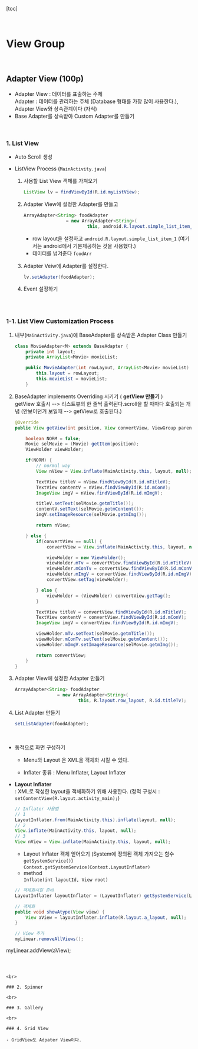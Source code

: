 [toc]

<br>

# View Group

<br>

## Adapter View (100p)

- Adapter View : 데이터를 표출하는 주체  
  Adapter : 데이터를 관리하는 주체 (Database 형태를 가장 많이 사용한다.), Adapter View와 상속관계이다 (자식)
- Base Adapter를 상속받아 Custom Adapter를 만들기

<br>

### 1. List View

- Auto Scroll 생성

- ListView Process (`MainActivity.java`)

  1. 사용할 List View 객체를 가져오기

     ```java
     ListView lv = findViewById(R.id.myListView);
     ```

     

  2. Adapter View에 설정한 Adapter를 만들고

     ```java
     ArrayAdapter<String> foodAdapter 
                     = new ArrayAdapter<String>(
                             this, android.R.layout.simple_list_item_1, foodArr);
     ```

     - row layout을 설정하고 `android.R.layout.simple_list_item_1` (여기서는 android에서 기본제공하는 것을 사용했다.)
     - 데이터를 넘겨준다 `foodArr`

  3. Adapter Veiw에 Adapter를 설정한다.

     ```java
     lv.setAdapter(foodAdapter);
     ```

  4. Event 설정하기

     ```java
     
     ```

  <br>

### 1-1. List View Customization Process

1. 내부(`MainActivity.java`)에 BaseAdapter를 상속받은 Adapter Class 만들기

   ```java
   class MovieAdapter<M> extends BaseAdapter {
       private int layout;
       private ArrayList<Movie> movieList;
   
       public MovieAdapter(int rowLayout, ArrayList<Movie> movieList) {
           this.layout = rowLayout;
           this.movieList = movieList;
       }
   ```

2. BaseAdapter implements Overriding 시키기 ( **getView 만들기** )  
   getView 호출시 --> 리스트뷰의 한 줄씩 출력된다.scroll을 할 때마다 호출되는 개념 (안보이던거 보일때 --> getView로 호출된다.)

   ```java
   @Override
   public View getView(int position, View convertView, ViewGroup parent) {
   
       boolean NORM = false;
       Movie selMovie = (Movie) getItem(position);
       ViewHolder viewHolder;
   
       if(NORM) {
           // normal way
           View nView = View.inflate(MainActivity.this, layout, null);
   
           TextView titleV = nView.findViewById(R.id.mTitleV);
           TextView contentV = nView.findViewById(R.id.mConV);
           ImageView imgV = nView.findViewById(R.id.mImgV);
   
           titleV.setText(selMovie.getmTitle());
           contentV.setText(selMovie.getmContent());
           imgV.setImageResource(selMovie.getmImg());
   
           return nView;
   
       } else {
           if(convertView == null) {
               convertView = View.inflate(MainActivity.this, layout, null);
   
               viewHolder = new ViewHolder();
               viewHolder.mTv = convertView.findViewById(R.id.mTitleV);
               viewHolder.mConTv = convertView.findViewById(R.id.mConV);
               viewHolder.mImgV = convertView.findViewById(R.id.mImgV);
               convertView.setTag(viewHolder);
   
           } else {
               viewHolder = (ViewHolder) convertView.getTag();
           }
   
           TextView titleV = convertView.findViewById(R.id.mTitleV);
           TextView contentV = convertView.findViewById(R.id.mConV);
           ImageView imgV = convertView.findViewById(R.id.mImgV);
   
           viewHolder.mTv.setText(selMovie.getmTitle());
           viewHolder.mConTv.setText(selMovie.getmContent());
           viewHolder.mImgV.setImageResource(selMovie.getmImg());
   
           return convertView;
       }
   }
   ```

   

3. Adapter View에 설정한 Adapter 만들기

   ```java
   ArrayAdapter<String> foodAdapter
                   = new ArrayAdapter<String>(
                           this, R.layout.row_layout, R.id.titleTv);
   ```

4. List Adapter 만들기

   ```java
   setListAdapter(foodAdapter);
   ```

<br>

- 동적으로 화면 구성하기

  - Menu와 Layout 은 XML을 객체화 시킬 수 있다.

  - Inflater 종류 : Menu Inflater, Layout Inflater
  
- **Layout Inflater**  
    : XML로 작성한 layout을 객체화하기 위해 사용한다. (정적 구성시 : `setContentView(R.layout.activity_main);`)
  
    ```java
    // Inflater 사용법
    // 1
    LayoutInflater.from(MainActivity.this).inflate(layout, null);
    // 2
    View.inflate(MainActivity.this, layout, null);
    // 3
  View nView = View.inflate(MainActivity.this, layout, null);
    ```

    
  
    - Layout Inflater 객체 얻어오기 (System에 정의된 객체 가져오는 함수 `getSystemService()`)  
      `Context.getSystemService(Context.LayoutInflater)`
  - method  
      `Inflate(int layoutId, View root)`
  
  ```java
  // 객체화시킬 준비
  LayoutInflater layoutInflater = (LayoutInflater) getSystemService(LAYOUT_INFLATER_SERVICE);
  
  // 객체화
  public void showAtype(View view) {
      View aView = layoutInflater.inflate(R.layout.a_layout, null);
  }
  
  // View 추가
  myLinear.removeAllViews();
myLinear.addView(aView);
  ```
  
  

<br>

### 2. Spinner

<br>

### 3. Gallery

<br>

### 4. Grid View

- GridView도 Adpater View이다.

